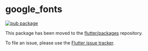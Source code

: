 # google_fonts

[![pub package](https://img.shields.io/pub/v/google_fonts.svg)](https://pub.dev/packages/google_fonts)

This package has been moved to the [flutter/packages](https://github.com/flutter/packages/tree/main/packages/google_fonts) repository.

To file an issue, please use the [Flutter issue tracker](https://github.com/flutter/flutter/issues/new/choose).
